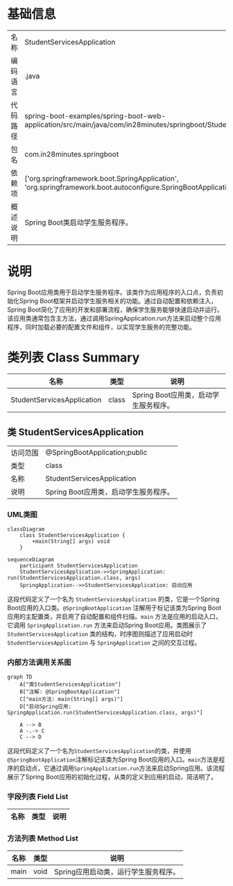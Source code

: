 # 基础信息

|      |      |
|------|------|
| 名称 | StudentServicesApplication |
| 编码语言 | .java |
| 代码路径 | spring-boot-examples/spring-boot-web-application/src/main/java/com/in28minutes/springboot/StudentServicesApplication.java |
| 包名 | com.in28minutes.springboot |
| 依赖项 | ['org.springframework.boot.SpringApplication', 'org.springframework.boot.autoconfigure.SpringBootApplication'] |
| 概述说明 | Spring Boot类启动学生服务程序。 |

# 说明

Spring Boot应用类用于启动学生服务程序。该类作为应用程序的入口点，负责初始化Spring Boot框架并启动学生服务相关的功能。通过自动配置和依赖注入，Spring Boot简化了应用的开发和部署流程，确保学生服务能够快速启动并运行。该应用类通常包含主方法，通过调用SpringApplication.run方法来启动整个应用程序，同时加载必要的配置文件和组件，以实现学生服务的完整功能。

# 类列表 Class Summary

| 名称   | 类型  | 说明 |
|-------|------|-------------|
| StudentServicesApplication | class | Spring Boot应用类，启动学生服务程序。 |



## 类 StudentServicesApplication

|      |      |
|------|------|
| 访问范围 | @SpringBootApplication;public |
| 类型 | class |
| 名称 | StudentServicesApplication |
| 说明 | Spring Boot应用类，启动学生服务程序。 |


### UML类图

```mermaid
classDiagram
    class StudentServicesApplication {
        +main(String[] args) void
    }
```

```mermaid
sequenceDiagram
    participant StudentServicesApplication
    StudentServicesApplication->>SpringApplication: run(StudentServicesApplication.class, args)
    SpringApplication-->>StudentServicesApplication: 启动应用
```

这段代码定义了一个名为 `StudentServicesApplication` 的类，它是一个Spring Boot应用的入口类。`@SpringBootApplication` 注解用于标记该类为Spring Boot应用的主配置类，并启用了自动配置和组件扫描。`main` 方法是应用的启动入口，它调用 `SpringApplication.run` 方法来启动Spring Boot应用。类图展示了 `StudentServicesApplication` 类的结构，时序图则描述了应用启动时 `StudentServicesApplication` 与 `SpringApplication` 之间的交互过程。


### 内部方法调用关系图

```mermaid
graph TD
    A["类StudentServicesApplication"]
    B["注解: @SpringBootApplication"]
    C["main方法: main(String[] args)"]
    D["启动Spring应用: SpringApplication.run(StudentServicesApplication.class, args)"]

    A --> B
    A -.-> C
    C --> D
```

这段代码定义了一个名为`StudentServicesApplication`的类，并使用`@SpringBootApplication`注解标记该类为Spring Boot应用的入口。`main`方法是程序的启动点，它通过调用`SpringApplication.run`方法来启动Spring应用。该流程展示了Spring Boot应用的初始化过程，从类的定义到应用的启动，简洁明了。

### 字段列表 Field List

| 名称  | 类型  | 说明 |
|-------|-------|------|

### 方法列表 Method List

| 名称  | 类型  | 说明 |
|-------|-------|------|
| main | void | Spring应用启动类，运行学生服务程序。 |




